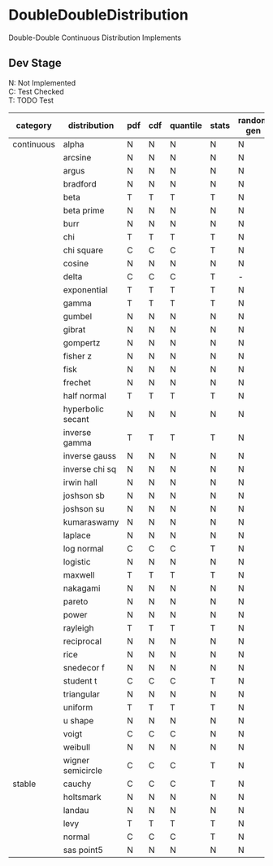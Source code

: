 # DoubleDoubleDistribution
 Double-Double Continuous Distribution Implements

## Dev Stage
N: Not Implemented  
C: Test Checked  
T: TODO Test  

| category   | distribution      | pdf | cdf | quantile | stats | random gen | define |
| ---------- | ----------------- | --- | --- | -------- | ----- | ---------- | ------ |
| continuous | alpha             | N   | N   | N        | N     | N          | N      |
|            | arcsine           | N   | N   | N        | N     | N          | N      |
|            | argus             | N   | N   | N        | N     | N          | N      |
|            | bradford          | N   | N   | N        | N     | N          | N      |
|            | beta              | T   | T   | T        | T     | N          | N      |
|            | beta prime        | N   | N   | N        | N     | N          | N      |
|            | burr              | N   | N   | N        | N     | N          | N      |
|            | chi               | T   | T   | T        | T     | N          | N      |
|            | chi square        | C   | C   | C        | T     | N          | N      |
|            | cosine            | N   | N   | N        | N     | N          | N      |
|            | delta             | C   | C   | C        | T     | -          | N      |
|            | exponential       | T   | T   | T        | T     | N          | N      |
|            | gamma             | T   | T   | T        | T     | N          | N      |
|            | gumbel            | N   | N   | N        | N     | N          | N      |
|            | gibrat            | N   | N   | N        | N     | N          | N      |
|            | gompertz          | N   | N   | N        | N     | N          | N      |
|            | fisher z          | N   | N   | N        | N     | N          | N      |
|            | fisk              | N   | N   | N        | N     | N          | N      |
|            | frechet           | N   | N   | N        | N     | N          | N      |
|            | half normal       | T   | T   | T        | T     | N          | N      |
|            | hyperbolic secant | N   | N   | N        | N     | N          | N      |
|            | inverse gamma     | T   | T   | T        | T     | N          | N      |
|            | inverse gauss     | N   | N   | N        | N     | N          | N      |
|            | inverse chi sq    | N   | N   | N        | N     | N          | N      |
|            | irwin hall        | N   | N   | N        | N     | N          | N      |
|            | joshson sb        | N   | N   | N        | N     | N          | N      |
|            | joshson su        | N   | N   | N        | N     | N          | N      |
|            | kumaraswamy       | N   | N   | N        | N     | N          | N      |
|            | laplace           | N   | N   | N        | N     | N          | N      |
|            | log normal        | C   | C   | C        | T     | N          | N      |
|            | logistic          | N   | N   | N        | N     | N          | N      |
|            | maxwell           | T   | T   | T        | T     | N          | N      |
|            | nakagami          | N   | N   | N        | N     | N          | N      |
|            | pareto            | N   | N   | N        | N     | N          | N      |
|            | power             | N   | N   | N        | N     | N          | N      |
|            | rayleigh          | T   | T   | T        | T     | N          | N      |
|            | reciprocal        | N   | N   | N        | N     | N          | N      |
|            | rice              | N   | N   | N        | N     | N          | N      |
|            | snedecor f        | N   | N   | N        | N     | N          | N      |
|            | student t         | C   | C   | C        | T     | N          | N      |
|            | triangular        | N   | N   | N        | N     | N          | N      |
|            | uniform           | T   | T   | T        | T     | N          | N      |
|            | u shape           | N   | N   | N        | N     | N          | N      |
|            | voigt             | C   | C   | C        | N     | N          | N      |
|            | weibull           | N   | N   | N        | N     | N          | N      |
|            | wigner semicircle | C   | C   | C        | T     | N          | N      |
| stable     | cauchy            | C   | C   | C        | T     | N          | N      |
|            | holtsmark         | N   | N   | N        | N     | N          | N      |
|            | landau            | N   | N   | N        | N     | N          | N      |
|            | levy              | T   | T   | T        | T     | N          | N      |
|            | normal            | C   | C   | C        | T     | N          | N      |
|            | sas point5        | N   | N   | N        | N     | N          | N      |